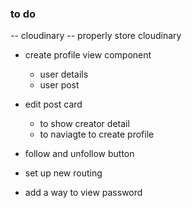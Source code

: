 ### to do
-- cloudinary 
    -- properly store cloudinary

- create profile view component
    - user details
    - user post

- edit post card 
    - to show creator detail
    - to naviagte to create profile

- follow and unfollow button
- set up new routing

- add a way to view password


